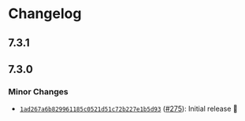 # Changelog

## 7.3.1

## 7.3.0

### Minor Changes

- [`1ad267a6b829961185c0521d51c72b227e1b5d93`](https://github.com/capawesome-team/capacitor-mlkit/commit/1ad267a6b829961185c0521d51c72b227e1b5d93) ([#275](https://github.com/capawesome-team/capacitor-mlkit/pull/275)): Initial release 🎉
